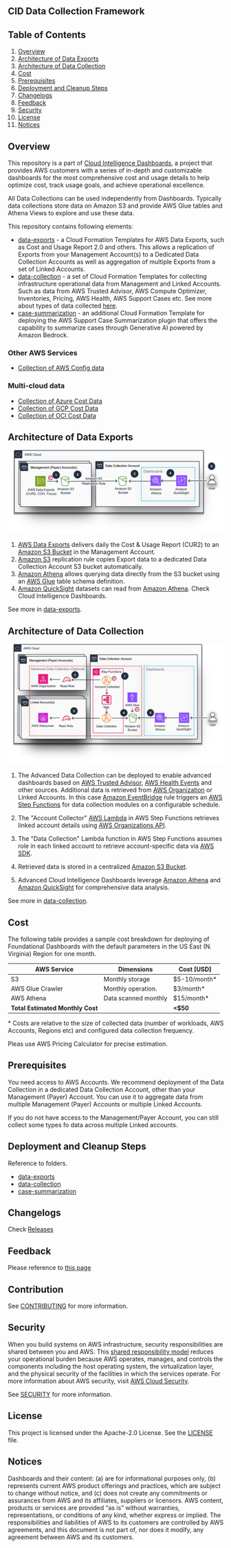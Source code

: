 ## CID Data Collection Framework

## Table of Contents
1. [Overview](#Overview)
1. [Architecture of Data Exports](#Architecture-of-Data-Exports)
1. [Architecture of Data Collection](#Architecture-of-Data-Collection)
1. [Cost](#Cost)
1. [Prerequisites](#Prerequisites)
1. [Deployment and Cleanup Steps](#Deployment-and-Cleanup-Steps)
1. [Changelogs](#Changelogs)
1. [Feedback](#Feedback)
1. [Security](#Security)
1. [License](#License)
1. [Notices](#Notices)

## Overview
This repository is a part of [Cloud Intelligence Dashboards](https://catalog.workshops.aws/awscid), a project that provides AWS customers with a series of in-depth and customizable dashboards for the most comprehensive cost and usage details to help optimize cost, track usage goals, and achieve operational excellence.

All Data Collections can be used independently from Dashboards. Typically data collections store data on Amazon S3 and provide AWS Glue tables and Athena Views to explore and use these data.

This repository contains following elements:
* [data-exports](/data-exports) - a Cloud Formation Templates for AWS Data Exports, such as Cost and Usage Report 2.0 and others. This allows a replication of Exports from your Management Account(s) to a Dedicated Data Collection Accounts as well as aggregation of multiple Exports from a set of Linked Accounts.
* [data-collection](/data-collection) - a set of Cloud Formation Templates for collecting infrastructure operational data from Management and Linked Accounts. Such as data from AWS Trusted Advisor, AWS Compute Optimizer, Inventories, Pricing, AWS Health, AWS Support Cases etc. See more about types of data collected [here](/data-collection).
* [case-summarization](/case-summarization) - an additional Cloud Formation Template for deploying the AWS Support Case Summarization plugin that offers the capability to summarize cases through Generative AI powered by Amazon Bedrock.

### Other AWS Services
* [Collection of AWS Config data](https://github.com/aws-samples/config-resource-compliance-dashboard)

### Multi-cloud data
* [Collection of Azure Cost Data](https://github.com/aws-samples/aws-data-pipelines-for-azure-storage/)
* [Collection of GCP Cost Data](https://github.com/awslabs/cid-gcp-cost-dashboard/)
* [Collection of OCI Cost Data](https://github.com/awslabs/cid-oci-cost-dashboard/)

## Architecture of Data Exports
![Architecture of Data Exports](images/architecture-data-exports.png  "Architecture of Data Exports")
1. [AWS Data Exports](https://aws.amazon.com/aws-cost-management/aws-data-exports/) delivers daily the Cost & Usage Report (CUR2) to an [Amazon S3 Bucket](https://aws.amazon.com/s3/) in the Management Account.
2. [Amazon S3](https://aws.amazon.com/s3/) replication rule copies Export data to a dedicated Data Collection Account S3 bucket automatically.
3. [Amazon Athena](https://aws.amazon.com/athena/) allows querying data directly from the S3 bucket using an [AWS Glue](https://aws.amazon.com/glue/) table schema definition.
4. [Amazon QuickSight](https://aws.amazon.com/quicksight/) datasets can read from [Amazon Athena](https://aws.amazon.com/athena/). Check Cloud Intelligence Dashboards.

See more in [data-exports](/data-exports).



## Architecture of Data Collection
![Architecture of Advanced Data Collection](images/architecture-data-collection.png  "Architecture of Advanced Data Collection")
1. The Advanced Data Collection can be deployed to enable advanced dashboards based on [AWS Trusted Advisor](https://aws.amazon.com/trustedadvisor/), [AWS Health Events](https://docs.aws.amazon.com/health/latest/ug/getting-started-phd.html) and other sources. Additional data is retrieved from [AWS Organization](https://aws.amazon.com/organizations/) or Linked Accounts. In this case [Amazon EventBridge](https://aws.amazon.com/eventbridge/) rule triggers an [AWS Step Functions](https://aws.amazon.com/step-functions/) for data collection modules on a configurable schedule.

2. The "Account Collector" [AWS Lambda](https://aws.amazon.com/lambda/) in AWS Step Functions retrieves linked account details using [AWS Organizations API](https://docs.aws.amazon.com/organizations/latest/APIReference/Welcome.html).

3. The "Data Collection" Lambda function in AWS Step Functions assumes role in each linked account to retrieve account-specific data via [AWS SDK](https://aws.amazon.com/sdk-for-python/).

4. Retrieved data is stored in a centralized [Amazon S3 Bucket](https://aws.amazon.com/s3/).

5. Advanced Cloud Intelligence Dashboards leverage [Amazon Athena](https://aws.amazon.com/athena/) and [Amazon QuickSight](https://aws.amazon.com/quicksight/) for comprehensive data analysis.

See more in [data-collection](/data-collection).




## Cost
The following table provides a sample cost breakdown for deploying of Foundational Dashboards with the default parameters in the US East (N. Virginia) Region for one month. 

| AWS Service                     | Dimensions                    |  Cost [USD]      |
|---------------------------------|-------------------------------|------------------|
| S3                              | Monthly storage               | $5-10/month*     |
| AWS Glue Crawler                | Monthly operation.            | $3/month*        |
| AWS Athena                      | Data scanned monthly          | $15/month*       |
| **Total Estimated Monthly Cost** |                              | **<$50**         |

\* Costs are relative to the size of collected data (number of workloads, AWS Accounts, Regions etc) and configured data collection frequency.

Pleas use AWS Pricing Calculator for precise estimation.

## Prerequisites
You need access to AWS Accounts. We recommend deployment of the Data Collection in a dedicated Data Collection Account, other than your Management (Payer) Account. You can use it to aggregate data from multiple Management (Payer) Accounts or multiple Linked Accounts.

If you do not have access to the Management/Payer Account, you can still collect some types fo data across multiple Linked accounts.

## Deployment and Cleanup Steps
Reference to folders.
* [data-exports](/data-exports)
* [data-collection](/data-collection)
* [case-summarization](/case-summarization)


## Changelogs
Check [Releases](/../../releases)

## Feedback
Please reference to [this page](https://catalog.workshops.aws/awscid/en-US/feedback-support)

## Contribution
See [CONTRIBUTING](CONTRIBUTING.md) for more information.

## Security
When you build systems on AWS infrastructure, security responsibilities are shared between you and AWS. This [shared responsibility
model](https://aws.amazon.com/compliance/shared-responsibility-model/) reduces your operational burden because AWS operates, manages, and
controls the components including the host operating system, the virtualization layer, and the physical security of the facilities in
which the services operate. For more information about AWS security, visit [AWS Cloud Security](http://aws.amazon.com/security/).

See [SECURITY](SECURITY.md) for more information.

## License
This project is licensed under the Apache-2.0 License. See the [LICENSE](LICENSE) file.

## Notices
Dashboards and their content: (a) are for informational purposes only, (b) represents current AWS product offerings and practices, which are subject to change without notice, and (c) does not create any commitments or assurances from AWS and its affiliates, suppliers or licensors. AWS content, products or services are provided “as is” without warranties, representations, or conditions of any kind, whether express or implied. The responsibilities and liabilities of AWS to its customers are controlled by AWS agreements, and this document is not part of, nor does it modify, any agreement between AWS and its customers.


